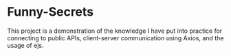 # Funny-Secrets
This project is a demonstration of the knowledge I have put into practice for connecting to public APIs, client-server communication using Axios, and the usage of ejs.
